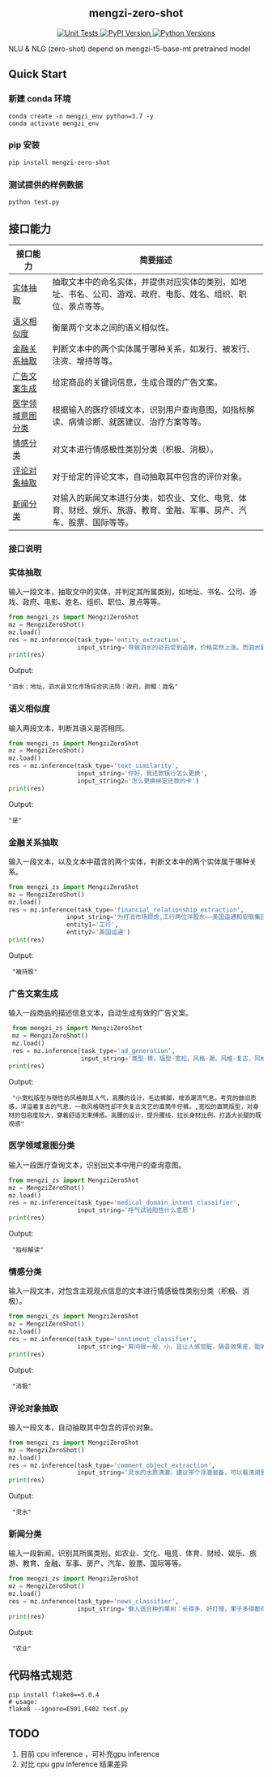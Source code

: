 <h2 align="center">mengzi-zero-shot</h2>

<div align="center">
    <a href="https://github.com/Langboat/mengzi-zero-shot/actions">
       <img alt="Unit Tests" src="https://github.com/Langboat/mengzi-zero-shot/actions/workflows/unit-tests.yml/badge.svg?branch=main">
    </a>
    <a href="https://pypi.org/project/mengzi-zero-shot/">
        <img alt="PyPI Version" src="https://img.shields.io/pypi/v/mengzi-zero-shot?color=blue">
    </a>
    <a href="https://pypi.org/project/mengzi-zero-shot/">
        <img alt="Python Versions" src="https://img.shields.io/pypi/pyversions/mengzi-zero-shot?colorB=blue">
    </a>
</div>

NLU &amp; NLG (zero-shot) depend on mengzi-t5-base-mt pretrained model


## Quick Start

### 新建 conda 环境

```
conda create -n mengzi_env python=3.7 -y
conda activate mengzi_env
```

### pip 安装
```bash
pip install mengzi-zero-shot
```

### 测试提供的样例数据
```
python test.py
```

## 接口能力

| 接口能力                 | 简要描述                                             |
| ---------------- | ------------------------------------------------------------ |
| <a href="#entity">实体抽取</a> | 抽取文本中的命名实体，并提供对应实体的类别，如地址、书名、公司、游戏、政府、电影、姓名、组织、职位、景点等等。 |
| <a href="#similarity">语义相似度</a>       | 衡量两个文本之间的语义相似性。                                       |
| <a href="#finance">金融关系抽取</a>   | 判断文本中的两个实体属于哪种关系，如发行、被发行、注资、增持等等。                           |
| <a href="#ad">广告文案生成</a>      | 给定商品的关键词信息，生成合理的广告文案。                     |
| <a href="#medical">医学领域意图分类</a>  | 根据输入的医疗领域文本，识别用户查询意图，如指标解读、病情诊断、就医建议、治疗方案等等。                         |
| <a href="#sentiment">情感分类</a>          | 对文本进行情感极性类别分类（积极、消极）。 |
| <a href="#obj">评论对象抽取</a>          | 对于给定的评论文本，自动抽取其中包含的评价对象。                 |
| <a href="#news">新闻分类</a>          | 对输入的新闻文本进行分类，如农业、文化、电竞、体育、财经、娱乐、旅游、教育、金融、军事、房产、汽车、股票、国际等等。 |

### 接口说明

### <span id="entity"> 实体抽取 </span>

输入一段文本，抽取文中的实体，并判定其所属类别，如地址、书名、公司、游戏、政府、电影、姓名、组织、职位、景点等等。

```python
from mengzi_zs import MengziZeroShot
mz = MengziZeroShot()
mz.load()
res = mz.inference(task_type='entity_extraction', 
                   input_string='导致泗水的砭石受到追捧，价格突然上涨。而泗水县文化市场综合执法局颜鲲表示，根据监控')
print(res)
```

Output:

```
"泗水：地址，泗水县文化市场综合执法局：政府，颜鲲：姓名"
```

### <span id="similarity"> 语义相似度 </span>

输入两段文本，判断其语义是否相同。

```python
from mengzi_zs import MengziZeroShot
mz = MengziZeroShot()
mz.load()
res = mz.inference(task_type='text_similarity', 
                   input_string='你好，我还款银行怎么更换',
                   input_string2='怎么更换绑定还款的卡')
print(res)
```

Output:
```
"是"
```

### <span id="finance"> 金融关系抽取 </span>


输入一段文本，以及文本中蕴含的两个实体，判断文本中的两个实体属于哪种关系。

```python
from mengzi_zs import MengziZeroShot
mz = MengziZeroShot()
mz.load()
res = mz.inference(task_type='financial_relationship_extraction', 
                input_string='为打消市场顾虑,工行两位洋股东——美国运通和安联集团昨晚做出承诺,近期不会减持工行H股。',
                entity1='工行',
                entity2='美国运通')
print(res)
```

Output:
```
 "被持股"
```

### <span id="ad"> 广告文案生成 </span>

输入一段商品的描述信息文本，自动生成有效的广告文案。

```python
 from mengzi_zs import MengziZeroShot
 mz = MengziZeroShot()
 mz.load()
 res = mz.inference(task_type='ad_generation', 
                    input_string='类型-裤，版型-宽松，风格-潮，风格-复古，风格-文艺，图案-复古，裤型-直筒裤，裤腰型-高腰，裤口-毛边')
print(res)
```

Output:
```
 "小宽松版型与随性的风格颇具人气，高腰的设计，毛边裤脚，增添潮流气息。考究的做旧质感，洋溢着复古的气息，一款风格随性却不失复古文艺的直筒牛仔裤。,宽松的直筒版型，对身材的包容度较大，穿着舒适无束缚感。高腰的设计，提升腰线，拉长身材比例，打造大长腿的既视感"
```

### <span id="medical"> 医学领域意图分类 </span>

输入一段医疗查询文本，识别出文本中用户的查询意图。

```python
from mengzi_zs import MengziZeroShot
mz = MengziZeroShot()
mz.load()
res = mz.inference(task_type='medical_domain_intent_classifier', 
                   input_string='呼气试验阳性什么意思')
print(res)
```
Output:

```
 "指标解读"
```

### <span id="sentiment"> 情感分类 </span> 

输入一段文本，对包含主观观点信息的文本进行情感极性类别分类（积极、消极）。

```python
from mengzi_zs import MengziZeroShot
mz = MengziZeroShot()
mz.load()
res = mz.inference(task_type='sentiment_classifier', 
                   input_string='房间很一般，小，且让人感觉脏，隔音效果差，能听到走廊的人讲话，走廊光线昏暗，旁边没有什么可吃')
print(res)
```
Output:
```
 "消极"
```

### <span id="obj"> 评论对象抽取 </span> 

输入一段文本，自动抽取其中包含的评价对象。

```python
from mengzi_zs import MengziZeroShot
mz = MengziZeroShot()
mz.load()
res = mz.inference(task_type='comment_object_extraction', 
                   input_string='灵水的水质清澈，建议带个浮潜装备，可以看清湖里的小鱼。')
print(res)
```
Output:

```
 "灵水"
```

### <span id="news"> 新闻分类 </span> 

输入一段新闻，识别其所属类别，如农业、文化、电竞、体育、财经、娱乐、旅游、教育、金融、军事、房产、汽车、股票、国际等等。

```python
from mengzi_zs import MengziZeroShot
mz = MengziZeroShot()
mz.load()
res = mz.inference(task_type='news_classifier', 
                   input_string='懒人适合种的果树：长得多、好打理，果子多得都得送邻居吃')
print(res)
```
Output:
```
 "农业"
```

##  代码格式规范

```
pip install flake8==5.0.4
# usage: 
flake8 --ignore=E501,E402 test.py
```

## TODO

1. 目前 cpu inference ，可补充gpu inference
2. 对比 cpu gpu inference 结果差异


